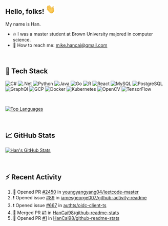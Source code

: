 ## Hello, folks! <img src="https://github.com/HanCai98/HanCai98/blob/main/wave.gif" width="30px" height="30px" />

My name is Han.

- 🔥 I was a master student at Brown University majored in computer science.
- 📧 How to reach me: mike.hancai@gmail.com

<br/>

## 🔧 Tech Stack
![C#](https://img.shields.io/badge/C%23-239120?style=for-the-badge&logo=c-sharp&logoColor=white)
![.Net](https://img.shields.io/badge/.NET-5C2D91?style=for-the-badge&logo=.net&logoColor=white)
![Python](https://img.shields.io/badge/Python-3776AB?style=for-the-badge&logo=python&logoColor=white)
![Java](https://img.shields.io/badge/Java-ED8B00?style=for-the-badge&logo=java&logoColor=white)
![Go](https://img.shields.io/badge/Go-00ADD8?style=for-the-badge&logo=go&logoColor=white)
![R](https://img.shields.io/badge/R-276DC3?style=for-the-badge&logo=r&logoColor=white)
![React](https://img.shields.io/badge/React-20232A?style=for-the-badge&logo=react&logoColor=61DAFB)
![MySQL](https://img.shields.io/badge/MySQL-005C84?style=for-the-badge&logo=mysql&logoColor=white)
![PostgreSQL](https://img.shields.io/badge/PostgreSQL-316192?style=for-the-badge&logo=postgresql&logoColor=white)
![GraphQl](https://img.shields.io/badge/GraphQl-E10098?style=for-the-badge&logo=graphql&logoColor=white)
![GCP](https://img.shields.io/badge/Google_Cloud-4285F4?style=for-the-badge&logo=google-cloud&logoColor=white)
![Docker](https://img.shields.io/badge/Docker-2CA5E0?style=for-the-badge&logo=docker&logoColor=white)
![Kubernetes](https://img.shields.io/badge/kubernetes-326ce5.svg?&style=for-the-badge&logo=kubernetes&logoColor=white)
![OpenCV](https://img.shields.io/badge/OpenCV-27338e?style=for-the-badge&logo=OpenCV&logoColor=white)
![TensorFlow](https://img.shields.io/badge/TensorFlow-FF6F00?style=for-the-badge&logo=tensorflow&logoColor=white)

<br/>

[![Top Languages](https://github-readme-stats-hancai98.vercel.app/api/top-langs/?username=HanCai98&layout=compact&hide_border=true&theme=tokyonight)](https://github.com/HanCai98)

<br/>

## &#x1f4c8; GitHub Stats

[![Han's GitHub Stats](https://github-readme-stats-hancai98.vercel.app/api?username=HanCai98&count_private=true&show_icons=true&include_all_commits=true&theme=tokyonight&hide_border=true)](https://github.com/HanCai98)

<br/>

## :zap: Recent Activity

<!--START_SECTION:activity-->
1. 💪 Opened PR [#2450](https://github.com/youngyangyang04/leetcode-master/pull/2450) in [youngyangyang04/leetcode-master](https://github.com/youngyangyang04/leetcode-master)
2. ❗️ Opened issue [#89](https://github.com/jamesgeorge007/github-activity-readme/issues/89) in [jamesgeorge007/github-activity-readme](https://github.com/jamesgeorge007/github-activity-readme)
3. ❗️ Opened issue [#667](https://github.com/authts/oidc-client-ts/issues/667) in [authts/oidc-client-ts](https://github.com/authts/oidc-client-ts)
4. 🎉 Merged PR [#1](https://github.com/HanCai98/github-readme-stats/pull/1) in [HanCai98/github-readme-stats](https://github.com/HanCai98/github-readme-stats)
5. 💪 Opened PR [#1](https://github.com/HanCai98/github-readme-stats/pull/1) in [HanCai98/github-readme-stats](https://github.com/HanCai98/github-readme-stats)
<!--END_SECTION:activity-->
